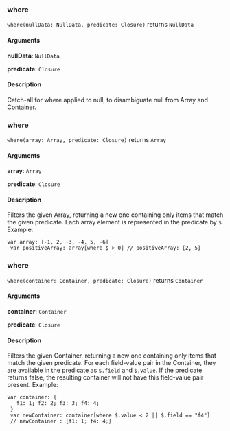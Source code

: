 ### where
`where(nullData: NullData, predicate: Closure)` returns `NullData`

#### Arguments
**nullData**: `NullData`


**predicate**: `Closure`


#### Description
Catch-all for where applied to null, to disambiguate null from Array and Container.



### where
`where(array: Array, predicate: Closure)` returns `Array`

#### Arguments
**array**: `Array`


**predicate**: `Closure`


#### Description
Filters the given Array, returning a new one containing only items that match the given predicate. Each array element is represented in the predicate by `$`. Example:

```
var array: [-1, 2, -3, -4, 5, -6]
 var positiveArray: array[where $ > 0] // positiveArray: [2, 5]
```



### where
`where(container: Container, predicate: Closure)` returns `Container`

#### Arguments
**container**: `Container`


**predicate**: `Closure`


#### Description
Filters the given Container, returning a new one containing only items that match the given predicate. For each field-value pair in the Container, they are available in the predicate as `$.field` and `$.value`. If the predicate returns false, the resulting container will not have this field-value pair present. Example:

```
var container: {
   f1: 1; f2: 2; f3: 3; f4: 4;
 }
 var newContainer: container[where $.value < 2 || $.field == "f4"]
 // newContainer : {f1: 1; f4: 4;}
```

